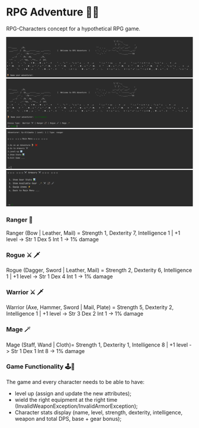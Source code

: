 # RPG Adventure 🏰🐉

RPG-Characters concept for a hypothetical RPG game.

![img.png](img.png)![img_1.png](img_1.png)![img_2.png](img_2.png)![img_4.png](img_4.png)

### Ranger 🏹

Ranger (Bow | Leather, Mail) = Strength 1, Dexterity 7, Intelligence 1 | +1 level -> Str 1 Dex 5 Int 1 -> 1% damage

### Rogue ⚔️ ️🗡

Rogue (Dagger, Sword | Leather, Mail) = Strength 2, Dexterity 6, Intelligence 1 | +1 level -> Str 1 Dex 4 Int 1 -> 1%
damage

### Warrior ⚔️️ 🗡

Warrior (Axe, Hammer, Sword | Mail, Plate) = Strength 5, Dexterity 2, Intelligence 1 | +1 level -> Str 3 Dex 2 Int 1 ->
1% damage

### Mage 🪄

Mage (Staff, Wand | Cloth)= Strength 1, Dexterity 1, Intelligence 8 | +1 level -> Str 1 Dex 1 Int 8 -> 1% damage

### Game Functionality 🕹👾
The game and every character needs to be able to have:
- level up (assign and update the new attributes);
- wield the right equipment at the right time (InvalidWeaponException/InvalidArmorException);
- Character stats display (name, level, strength, dexterity, intelligence, weapon and total DPS, base + gear bonus);
